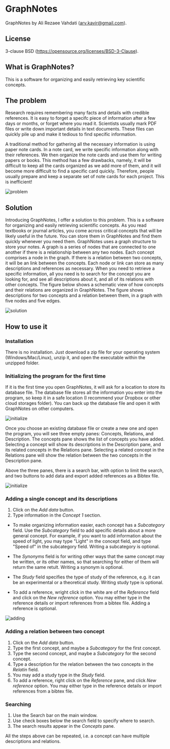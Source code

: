 GraphNotes
==========

GraphNotes by Ali Rezaee Vahdati (arv.kavir@gmail.com).

License
-------
3-clause BSD (https://opensource.org/licenses/BSD-3-Clause).

What is GraphNotes?
--------------

This is a software for organizing and easily retrieving key scientific concepts.

The problem
-----------

Research requires remembering many facts and details with credible references. It is easy to forget a specifc piece of information after a few days or months, or forget where you read it. Scientists usually mark PDF files or write down important details in text documents. These files can quickly pile up and make it tedious to find specific information.

A traditional method for gathering all the necessary information is using paper note cards. In a note card, we write specific information along with their references. We then organize the note cards and use them for writing papers or books. This method has a few drawbacks, namely, it will be difficult to keep all the cards organized as we add more of them, and it will become more difficult to find a specific card quickly. Therefore, people usually prepare and keep a separate set of note cards for each project. This is inefficient!

![problem](https://bitbucket.org/kavir1698/graphnotes/src/e4f55ecf19098f6b3be12e4f9cb4f16390f27abd/figures/rnotes.jpg?at=master)


Solution
--------

Introducing GraphNotes, I offer a solution to this problem. This is a software for organizing and easily retrieving scientific concepts. As you read textbooks or journal articles, you come across critical concepts that will be likely useful in the future. You can store them in GraphNotes and find them quickly whenever you need them. GraphNotes uses a graph structure to store your notes. A graph is a series of nodes that are connected to one another if there is a relationship between any two nodes. Each concept comprises a node in the graph. If there is a relation between two concepts, it will be an link between the concepts. Each node or link can store as many descriptions and references as necessary. When you need to retrieve a specific information, all you need is to search for the concept you are looking for, and see all descriptions about it, and all of its relations with other concepts. The figure below shows a schematic view of how concepts and their relations are organized in GraphNotes. The figure shows descriptions for two concepts and a relation between them, in a graph with five nodes and five edges.

![solution](https://bitbucket.org/kavir1698/graphnotes/src/e4f55ecf19098f6b3be12e4f9cb4f16390f27abd/figures/graphnotesconcept.png?at=master)


How to use it
-------------

### Installation

There is no installation. Just download a zip file for your operating system (Windows/Mac/Linux), unzip it, and open the executable within the unzipped folder.

### Initializing the program for the first time

If it is the first time you open GraphNotes, it will ask for a location to store its database file. The database file stores all the information you enter into the program, so keep it in a safe location (I recommend your Dropbox or other cloud storages folder). You can back up the database file and open it with GraphNotes on other computers.

![initialize](https://bitbucket.org/kavir1698/graphnotes/src/e4f55ecf19098f6b3be12e4f9cb4f16390f27abd/figures/fig01.png?at=master)


Once you choose an existing database file or create a new one and open the program, you will see three empty panes: Concepts, Relations, and Description. The concepts pane shows the list of concepts you have added. Selecting a concept will show its descriptions in the Description pane, and its related concepts in the Relations pane. Selecting a related concept in the Relations pane will show the relation between the two concepts in the Description pane.

Above the three panes, there is a search bar, with option to limit the search, and two buttons to add data and export added references as a Bibtex file.

![initialize](https://bitbucket.org/kavir1698/graphnotes/src/e4f55ecf19098f6b3be12e4f9cb4f16390f27abd/figures/fig02.png?at=master)


### Adding a single concept and its descriptions

1. Click on the _Add data_ button.
2. Type information in the _Concept 1_ section.

  * To make organizing information easier, each concept has a _Subcategory_ field. Use the _Subcategory_ field to add specific details about a more general concept. For example, if you want to add information about the speed of light, you may type "Light" in the concept field, and type "Speed of" in the subcategory field. Writing a subcategory is optional.

  * The _Synonyms_ field is for writing other ways that the same concept may be written, or its other names, so that searching for either of them will return the same retult. Writing a synonym is optional.

  * The _Study_ field specifies the type of study of the reference, e.g. it can be an experimental or a theoretical study. Writing study type is optional.

  * To add a reference, wright click in the white are of the _Reference_ field and click on the _New reference_ option. You may either type in the reference details or import references from a bibtex file. Adding a reference is optional.

![adding](https://bitbucket.org/kavir1698/graphnotes/src/e4f55ecf19098f6b3be12e4f9cb4f16390f27abd/figures/fig03.png?at=master)


### Adding a relation between two concept

1. Click on the _Add data_ button.
2.  Type the first concept, and maybe a _Subcategory_ for the first concept.
3.  Type the second concept, and maybe a <i> Subcategory </i> for the second concept.
4.  Type a description for the relation between the two concepts in the _Relatin_ field.
5.  You may add a study type in the _Study_ field.
6.  To add a reference, right click on the _Reference_ pane, and click _New reference_ option. You may either type in the reference details or import references from a bibtex file.

### Searching
1. Use the Search bar on the main window.
2. Use check boxes below the search field to specify where to search.
3. The search results appear in the _Concepts_ pane.

All the steps above can be repeated, i.e. a concept can have multiple descriptions and relations.